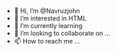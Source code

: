 - 👋 Hi, I’m @Navruzjohn
- 👀 I’m interested in HTML
- 🌱 I’m currently learning 
- 💞️ I’m looking to collaborate on ...
- 📫 How to reach me ...

<!---
Navruzjohn/Navruzjohn is a ✨ special ✨ repository because its `README.md` (this file) appears on your GitHub profile.
You can click the Preview link to take a look at your changes.
--->
